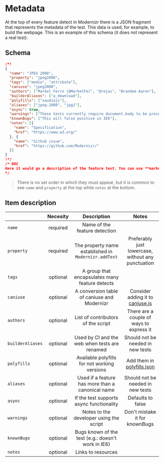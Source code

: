 # Metadata
At the top of every feature detect in Modernizr there is a JSON fragment that represents the metadata of the test. This data is used, for example, to build the webpage.
This is an example of this schema (it does not represent a real test): 
## Schema
```json
/*!
{
  "name": "JPEG 2000",
  "property": "jpeg2000",
  "tags": ["media", "attribute"],
  "caniuse": "jpeg2000",
  "authors": ["Markel Ferro (@MarkelFe)", "@rejas", "Brandom Aaron"],
  "builderAliases": ["a_download"],
  "polyfills": ["xaudiojs"],
  "aliases": ["jpeg-2000", "jpg2"],
  "async": true,
  "warnings": ["These tests currently require document.body to be present"],
  "knownBugs": ["This will false positive in IE6"],
  "notes": [{
    "name": "Specification",
    "href": "https://www.w3.org/"
  }, {
    "name": "Github issue",
    "href": "https://github.com/Modernizr/"
  }]
}
!*/
/* DOC
Here it would go a description of the feature test. You can use **markdown** here :)
*/
```
> There is no set order in which they must appear, but it is common to see `name` and `property` at the top while `notes` at the bottom.

## Item description
|                  | Necesity |                      Description                     |                                  Notes                                  |
|------------------|:--------:|:----------------------------------------------------:|:-----------------------------------------------------------------------:|
| `name`           | required |             Name of the feature detection            |                                                                         |
| `property`       | required | The property name established in `Modernizr.addTest` |            Preferably just lowercase, without any punctuation           |
| `tags`           | optional |    A group that encapsulates many feature detects    |                                                                         |
| `caniuse`        | optional |      A conversion table of caniuse and Modernizr     | Consider adding it to [caniuse.js](test/browser/integration/caniuse.js) |
| `authors`        | optional |          List of contributors of the script          |                 There are a couple of ways to express it                |
| `builderAliases` | optional |     Used by CI and the web when tests are renamed    |                    Should not be needed in new tests                    |
| `polyfills`      | optional |     Available polyfills for not working versions     |             Add them in [polyfills.json](lib/polyfills.json)            |
| `aliases`        | optional |   Used if a feature has more than a canonical name   |                    Should not be needed in new tests                    |
| `async`          | optional |       If the test supports async functionality       |                            Defaults to false                            |
| `warnings`       | optional |        Notes to the developer using the script       |                      Don't mistake it for knownBugs                     |
| `knownBugs`      | optional |  Bugs known of the test (e.g.: doesn't work in IE6)  |                                                                         |
| `notes`          | optional |                  Links to resources                  |                                                                         |